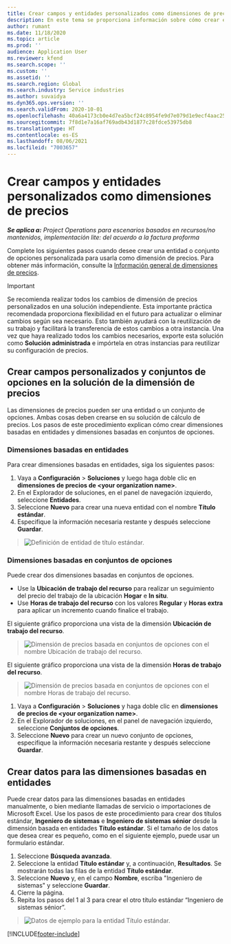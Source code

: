 ```yaml
---
title: Crear campos y entidades personalizados como dimensiones de precios
description: En este tema se proporciona información sobre cómo crear entidades o conjuntos de opciones personalizados.
author: rumant
ms.date: 11/18/2020
ms.topic: article
ms.prod: ''
audience: Application User
ms.reviewer: kfend
ms.search.scope: ''
ms.custom: ''
ms.assetid: ''
ms.search.region: Global
ms.search.industry: Service industries
ms.author: suvaidya
ms.dyn365.ops.version: ''
ms.search.validFrom: 2020-10-01
ms.openlocfilehash: 40a6a4173cb0e4d7ea5bcf24c8954fe9d7e079d1e9ecf4aac252b5133f12d3ff
ms.sourcegitcommit: 7f8d1e7a16af769adb43d1877c28fdce53975db8
ms.translationtype: HT
ms.contentlocale: es-ES
ms.lasthandoff: 08/06/2021
ms.locfileid: "7003657"
---
```

# <a name="create-custom-fields-and-entities-as-pricing-dimensions"></a>Crear campos y entidades personalizados como dimensiones de precios

_**Se aplica a:** Project Operations para escenarios basados en recursos/no mantenidos, implementación lite: del acuerdo a la factura proforma_

Complete los siguientes pasos cuando desee crear una entidad o conjunto de opciones personalizada para usarla como dimensión de precios. Para obtener más información, consulte la [Información general de dimensiones de precios](pricing-dimensions-overview.md).  

> [!IMPORTANT]
> Se recomienda realizar todos los cambios de dimensión de precios personalizados en una solución independiente. Esta importante práctica recomendada proporciona flexibilidad en el futuro para actualizar o eliminar cambios según sea necesario. Esto también ayudará con la reutilización de su trabajo y facilitará la transferencia de estos cambios a otra instancia. Una vez que haya realizado todos los cambios necesarios, exporte esta solución como **Solución administrada** e impórtela en otras instancias para reutilizar su configuración de precios.

  
## <a name="create-custom-fields-and-option-sets-in-the-pricing-dimension-solution"></a>Crear campos personalizados y conjuntos de opciones en la solución de la dimensión de precios

Las dimensiones de precios pueden ser una entidad o un conjunto de opciones. Ambas cosas deben crearse en su solución de cálculo de precios. Los pasos de este procedimiento explican cómo crear dimensiones basadas en entidades y dimensiones basadas en conjuntos de opciones.

### <a name="entity-based-dimensions"></a>Dimensiones basadas en entidades
Para crear dimensiones basadas en entidades, siga los siguientes pasos:

1. Vaya a **Configuración** > **Soluciones** y luego haga doble clic en **dimensiones de precios de \<your organization name>**.
2. En el Explorador de soluciones, en el panel de navegación izquierdo, seleccione **Entidades**.
3. Seleccione **Nuevo** para crear una nueva entidad con el nombre **Título estándar**. 
4. Especifique la información necesaria restante y después seleccione **Guardar**.

> ![Definición de entidad de título estándar.](media/Standard-Title-entity-definition.png)

### <a name="option-set-based-dimensions"></a>Dimensiones basadas en conjuntos de opciones 
Puede crear dos dimensiones basadas en conjuntos de opciones. 

- Use la **Ubicación de trabajo del recurso** para realizar un seguimiento del precio del trabajo de la ubicación **Hogar** e **In situ**. 
- Use **Horas de trabajo del recurso** con los valores **Regular** y **Horas extra** para aplicar un incremento cuando finalice el trabajo.

El siguiente gráfico proporciona una vista de la dimensión **Ubicación de trabajo del recurso**. 

> ![Dimensión de precios basada en conjuntos de opciones con el nombre Ubicación de trabajo del recurso.](media/Option-set-PD-called-Resource-Work-Location.png)

El siguiente gráfico proporciona una vista de la dimensión **Horas de trabajo del recurso**. 

> ![Dimensión de precios basada en conjuntos de opciones con el nombre Horas de trabajo del recurso.](media/Option-set-PD-called-Resource-Work-Hours.png)

1. Vaya a **Configuración** > **Soluciones** y haga doble clic en **dimensiones de precios de \<your organization name>**. 
2. En el Explorador de soluciones, en el panel de navegación izquierdo, seleccione **Conjuntos de opciones**. 
3. Seleccione **Nuevo** para crear un nuevo conjunto de opciones, especifique la información necesaria restante y después seleccione **Guardar**.

## <a name="create-data-for-entity-based-dimensions"></a>Crear datos para las dimensiones basadas en entidades

Puede crear datos para las dimensiones basadas en entidades manualmente, o bien mediante llamadas de servicio o importaciones de Microsoft Excel. Use los pasos de este procedimiento para crear dos títulos estándar, **Ingeniero de sistemas** e **Ingeniero de sistemas sénior** desde la dimensión basada en entidades **Título estándar**. Si el tamaño de los datos que desea crear es pequeño, como en el siguiente ejemplo, puede usar un formulario estándar.

1. Seleccione **Búsqueda avanzada**.
2. Seleccione la entidad **Título estándar** y, a continuación, **Resultados**. Se mostrarán todas las filas de la entidad **Título estándar**.
3. Seleccione **Nuevo** y, en el campo **Nombre**, escriba "Ingeniero de sistemas" y seleccione **Guardar**.
4. Cierre la página. 
5. Repita los pasos del 1 al 3 para crear el otro título estándar “Ingeniero de sistemas sénior”.

> ![Datos de ejemplo para la entidad Título estándar.](media/ST-data.png)


[!INCLUDE[footer-include](../includes/footer-banner.md)]